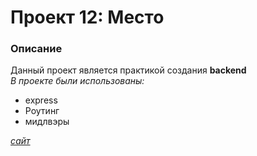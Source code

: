 # Проект 12: Место

### Описание

Данный проект является практикой создания **backend**  
*В проекте были использованы:*
* express
* Роутинг
* мидлвэры

*[сайт](https://driupkin.github.io/mesto/index.html)*

